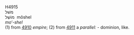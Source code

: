 <body>
  <p>H4915<br>  משׁל  <br> מוֹשֶׁל  ‎  môshel  <br><i>mo‘-shel </i><br>(1) from <a href="h4910.htm">4910</a>  <i>empire</i>; (2) from <a href="h4911.htm">4911</a>  a <i>parallel: - </i>dominion, like.<br></p>
 </body>